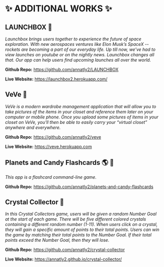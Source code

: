 # :sparkles: ADDITIONAL WORKS :sparkles:

## LAUNCHBOX :rocket:
*Launchbox brings users together to experience the future of space exploration. With new aerospaces ventures like Elon Musk’s SpaceX -- rockets are becoming a part of our everyday life. Up till now, we’ve had to view launches on youtube or on the nightly news. Launchbox changes all that. Our app can help users find upcoming launches all over the world.*

**Github Repo:** https://github.com/annatly2/LAUNCHBOX

**Live Website:** https://launchbox2.herokuapp.com/

## VeVe :tshirt:
*VeVe is a modern wardrobe management application that will allow you to take pictures of the items in your closet and reference them later on your computer or mobile phone. Once you upload some pictures of items in your closet on VeVe, you’ll then be able to easily carry your “virtual closet” anywhere and everywhere.*

**Github Repo:** https://github.com/annatly2/veve

**Live Website:** https://veve.herokuapp.com


## Planets and Candy Flashcards :earth_americas: :chocolate_bar: 
*This app is a flashcard command-line game.*

**Github Repo:** https://github.com/annatly2/planets-and-candy-flashcards

## Crystal Collector :gem:
*In this Crystal Collectors game, users will be given a random Number Goal at the start of each game. There will be five different colored crystals containing a different random number (1-11). When users click on a crystal, they will gain a specific amount of points to their total points. Users can win the game by matching their total points to the Number Goal. If their total points exceed the Number Goal, then they will lose.*

**Github Repo:** https://github.com/annatly2/crystal-collector

**Live Website:** https://annatly2.github.io/crystal-collector/